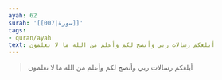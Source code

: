 ```yaml
---
ayah: 62
surah: '[[007|سورة]]'
tags:
- quran/ayah
text: أبلغكم رسالات ربي وأنصح لكم وأعلم من الله ما لا تعلمون
---
```

> أبلغكم رسالات ربي وأنصح لكم وأعلم من الله ما لا تعلمون
